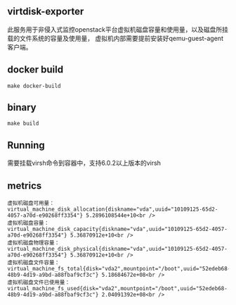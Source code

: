 ## virtdisk-exporter
此服务用于非侵入式监控openstack平台虚拟机磁盘容量和使用量，以及磁盘所挂载的文件系统的容量及使用量，
虚拟机内部需要提前安装好qemu-guest-agent客户端。

## docker build
```make docker-build```

## binary
```make build```

## Running
需要挂载virsh命令到容器中，支持6.0.2以上版本的virsh

## metrics
```
虚拟机磁盘可用量： virtual_machine_disk_allocation{diskname="vda",uuid="10109125-65d2-4057-a70d-e90268ff3354"} 5.2896108544e+10<br />
虚拟机磁盘容量： virtual_machine_disk_capacity{diskname="vda",uuid="10109125-65d2-4057-a70d-e90268ff3354"} 5.36870912e+10<br />
虚拟机磁盘物理容量： virtual_machine_disk_physical{diskname="vda",uuid="10109125-65d2-4057-a70d-e90268ff3354"} 5.36870912e+10<br />
虚拟机磁盘文件容量：virtual_machine_fs_total{disk="vda2",mountpoint="/boot",uuid="52edeb68-48b9-4d19-a9bd-a88fbaf9cf3c"} 5.18684672e+08<br />
虚拟机磁盘文件已使用量：virtual_machine_fs_used{disk="vda2",mountpoint="/boot",uuid="52edeb68-48b9-4d19-a9bd-a88fbaf9cf3c"} 2.04091392e+08<br />
```
